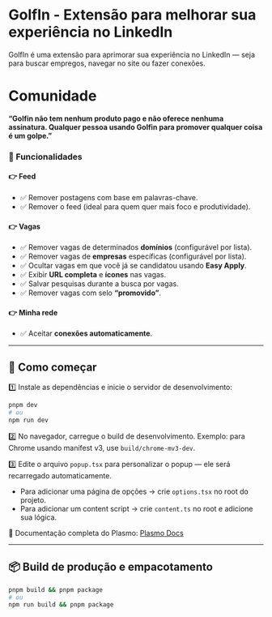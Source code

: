 # GolfIn - Extensão para melhorar sua experiência no LinkedIn

GolfIn é uma extensão para aprimorar sua experiência no LinkedIn — seja para buscar empregos, navegar no site ou fazer conexões.

# Comunidade

**“Golfin não tem nenhum produto pago e não oferece nenhuma assinatura. Qualquer pessoa usando Golfin para promover qualquer coisa é um golpe.”**

### 🌟 Funcionalidades

#### 👉 Feed

* ✅ Remover postagens com base em palavras-chave.
* ✅ Remover o feed (ideal para quem quer mais foco e produtividade).

#### 👉 Vagas

* ✅ Remover vagas de determinados **domínios** (configurável por lista).
* ✅ Remover vagas de **empresas** específicas (configurável por lista).
* ✅ Ocultar vagas em que você já se candidatou usando **Easy Apply**.
* ✅ Exibir **URL completa** e **ícones** nas vagas.
* ✅ Salvar pesquisas durante a busca por vagas.
* ✅ Remover vagas com selo **“promovido”**.

#### 👉 Minha rede

* ✅ Aceitar **conexões automaticamente**.

---

## 🚀 Como começar

1️⃣ Instale as dependências e inicie o servidor de desenvolvimento:

```bash
pnpm dev
# ou
npm run dev
```

2️⃣ No navegador, carregue o build de desenvolvimento.
Exemplo: para Chrome usando manifest v3, use `build/chrome-mv3-dev`.

3️⃣ Edite o arquivo `popup.tsx` para personalizar o popup — ele será recarregado automaticamente.

* Para adicionar uma página de opções → crie `options.tsx` no root do projeto.
* Para adicionar um content script → crie `content.ts` no root e adicione sua lógica.

📖 Documentação completa do Plasmo: [Plasmo Docs](https://docs.plasmo.com/)

---

## 📦 Build de produção e empacotamento

```bash
pnpm build && pnpm package
# ou
npm run build && pnpm package
```
